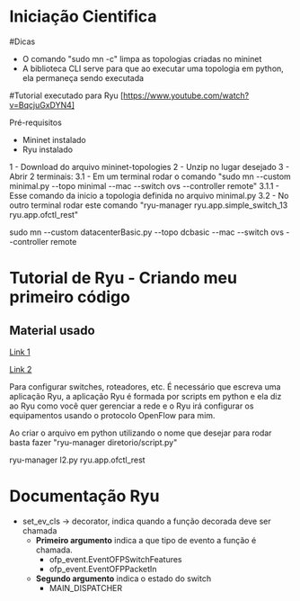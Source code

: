 # Iniciação Cientifica

#Dicas
- O comando "sudo mn -c" limpa as topologias criadas no mininet
- A biblioteca CLI serve para que ao executar uma topologia em python, ela permaneça sendo executada


#Tutorial executado para Ryu
[https://www.youtube.com/watch?v=BqcjuGxDYN4]


Pré-requisitos
- Mininet instalado
- Ryu instalado

1 - Download do arquivo mininet-topologies
2 - Unzip no lugar desejado
3 - Abrir 2 terminais:
    3.1 - Em um terminal rodar o comando "sudo mn --custom minimal.py --topo minimal --mac --switch ovs --controller remote"
    3.1.1 - Esse comando da inicio a topologia definida no arquivo minimal.py
    3.2 - No outro terminal rodar este comando "ryu-manager ryu.app.simple_switch_13 ryu.app.ofctl_rest"


sudo mn --custom datacenterBasic.py --topo dcbasic --mac --switch ovs --controller remote

# Tutorial de Ryu - Criando meu primeiro código

## Material usado
[Link 1](https://ryu.readthedocs.io/en/latest/writing_ryu_app.html)

[Link 2](https://osrg.github.io/ryu-book/en/html/rest_firewall.html)

Para configurar switches, roteadores, etc. É necessário que escreva uma aplicação Ryu, a aplicação Ryu é formada por scripts em python e ela diz ao Ryu como você quer gerenciar a rede e o Ryu irá configurar os equipamentos usando o protocolo OpenFlow para mim.

Ao criar o arquivo em python utilizando o nome que desejar para rodar basta fazer
"ryu-manager diretorio/script.py"

ryu-manager l2.py ryu.app.ofctl_rest

# Documentação Ryu

* set_ev_cls -> decorator, indica quando a função decorada deve ser chamada 
    - **Primeiro argumento** indica a que tipo de evento a função é chamada.
        - ofp_event.EventOFPSwitchFeatures
        - ofp_event.EventOFPPacketIn
    - **Segundo argumento** indica o estado do switch
        - MAIN_DISPATCHER

